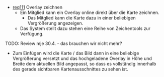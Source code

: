 * [req111](https://github.com/PolitAktiv/politaktiv-requirements/tree/master/de/requirements/req111/req111.md) Overlay zeichnen
  * Ein Mitglied kann ein Overlay online direkt über die Karte zeichnen.
    * Das Mitglied kann die Karte dazu in einer beliebigen Vergrößerung angezeigen.
  * Das System stellt dazu stehen eine Reihe von Zeichentools zur Verfügung.


TODO: Review mje 30.4. - das brauchen wir nicht mehr?
* Zum Einfügen wird die Karte / das Bild dann in eine beliebige Vergrößerung versetzt und das hochgeladene Overlay in Höhe und Breite dem aktuellen Bild angepasst, so dass es vollständig innerhalb des gerade sichtbaren Kartenausschnittes zu sehen ist.
